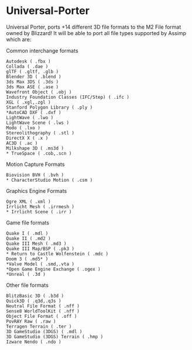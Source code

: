 # Universal-Porter
Universal Porter, ports +14 different 3D file formats to the M2 File format owned by Blizzard!
It will be able to port all file types supported by Assimp which are:

Common interchange formats

    Autodesk ( .fbx )
    Collada ( .dae )
    glTF ( .gltf, .glb )
    Blender 3D ( .blend )
    3ds Max 3DS ( .3ds )
    3ds Max ASE ( .ase )
    Wavefront Object ( .obj )
    Industry Foundation Classes (IFC/Step) ( .ifc )
    XGL ( .xgl,.zgl )
    Stanford Polygon Library ( .ply )
    *AutoCAD DXF ( .dxf )
    LightWave ( .lwo )
    LightWave Scene ( .lws )
    Modo ( .lxo )
    Stereolithography ( .stl )
    DirectX X ( .x )
    AC3D ( .ac )
    Milkshape 3D ( .ms3d )
    * TrueSpace ( .cob,.scn )

Motion Capture Formats

    Biovision BVH ( .bvh )
    * CharacterStudio Motion ( .csm )

Graphics Engine Formats

    Ogre XML ( .xml )
    Irrlicht Mesh ( .irrmesh )
    * Irrlicht Scene ( .irr )

Game file formats

    Quake I ( .mdl )
    Quake II ( .md2 )
    Quake III Mesh ( .md3 )
    Quake III Map/BSP ( .pk3 )
    * Return to Castle Wolfenstein ( .mdc )
    Doom 3 ( .md5* )
    *Valve Model ( .smd,.vta )
    *Open Game Engine Exchange ( .ogex )
    *Unreal ( .3d )

Other file formats

    BlitzBasic 3D ( .b3d )
    Quick3D ( .q3d,.q3s )
    Neutral File Format ( .nff )
    Sense8 WorldToolKit ( .nff )
    Object File Format ( .off )
    PovRAY Raw ( .raw )
    Terragen Terrain ( .ter )
    3D GameStudio (3DGS) ( .mdl )
    3D GameStudio (3DGS) Terrain ( .hmp )
    Izware Nendo ( .ndo )
